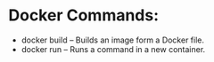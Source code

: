 # Docker Commands:

- docker build – Builds an image form a Docker file.
- docker run – Runs a command in a new container.